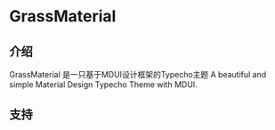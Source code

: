 # GrassMaterial

## 介绍 
GrassMaterial 是一只基于MDUI设计框架的Typecho主题
A beautiful and simple Material Design Typecho Theme with MDUI.

## 支持
